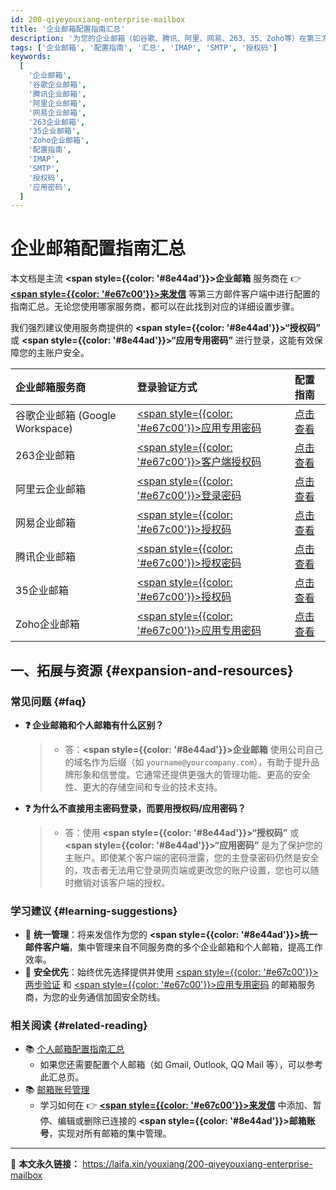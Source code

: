 ```yaml
---
id: 200-qiyeyouxiang-enterprise-mailbox
title: '企业邮箱配置指南汇总'
description: '为您的企业邮箱（如谷歌、腾讯、阿里、网易、263、35、Zoho等）在第三方客户端（如来发信）中设置 IMAP/SMTP 协议。本页提供一个完整的配置指南列表，帮助您快速找到并完成设置。'
tags: ['企业邮箱', '配置指南', '汇总', 'IMAP', 'SMTP', '授权码']
keywords:
  [
    '企业邮箱',
    '谷歌企业邮箱',
    '腾讯企业邮箱',
    '阿里企业邮箱',
    '网易企业邮箱',
    '263企业邮箱',
    '35企业邮箱',
    'Zoho企业邮箱',
    '配置指南',
    'IMAP',
    'SMTP',
    '授权码',
    '应用密码',
  ]
---
```


# 企业邮箱配置指南汇总

本文档是主流 **<span style={{color: '#8e44ad'}}>企业邮箱</span>** 服务商在 👉 [**<span style={{color: '#e67c00'}}>来发信</span>**](https://laifaxin.com) 等第三方邮件客户端中进行配置的指南汇总。无论您使用哪家服务商，都可以在此找到对应的详细设置步骤。

我们强烈建议使用服务商提供的 **<span style={{color: '#8e44ad'}}>“授权码”</span>** 或 **<span style={{color: '#8e44ad'}}>“应用专用密码”</span>** 进行登录，这能有效保障您的主账户安全。

| **企业邮箱服务商**              | **登录验证方式**                                            | **配置指南**                                                           |
| :------------------------------ | :---------------------------------------------------------- | :--------------------------------------------------------------------- |
| 谷歌企业邮箱 (Google Workspace) | <u><span style={{color: '#e67c00'}}>应用专用密码</span></u> | [点击查看](./201-guge-qiyeyouxiang-google-business-mail)               |
| 263企业邮箱                     | <u><span style={{color: '#e67c00'}}>客户端授权码</span></u> | [点击查看](./202-263-qiyeyouxiang-263-business-mail)                   |
| 阿里云企业邮箱                  | <u><span style={{color: '#e67c00'}}>登录密码</span></u>     | [点击查看](./203-aliyun-qiyeyouxiang-alibaba-cloud-enterprise-mailbox) |
| 网易企业邮箱                    | <u><span style={{color: '#e67c00'}}>授权码</span></u>       | [点击查看](./204-wangyi-qiyeyouxiang-netease-enterprise-mailbox)       |
| 腾讯企业邮箱                    | <u><span style={{color: '#e67c00'}}>授权密码</span></u>     | [点击查看](./205-tengxun-qiyeyouxiang-tencent-enterprise-mailbox)      |
| 35企业邮箱                      | <u><span style={{color: '#e67c00'}}>授权码</span></u>       | [点击查看](./206-35-qiyeyouxiang-35-enterprise-mailbox)                |
| Zoho企业邮箱                    | <u><span style={{color: '#e67c00'}}>应用专用密码</span></u> | [点击查看](./207-zoho-qiyeyouxiang-zoho-enterprise-mailbox)            |

## 一、拓展与资源 {#expansion-and-resources}

### 常见问题 {#faq}

- **❓ 企业邮箱和个人邮箱有什么区别？**

  > - 答：**<span style={{color: '#8e44ad'}}>企业邮箱</span>** 使用公司自己的域名作为后缀（如 `yourname@yourcompany.com`），有助于提升品牌形象和信誉度。它通常还提供更强大的管理功能、更高的安全性、更大的存储空间和专业的技术支持。

- **❓ 为什么不直接用主密码登录，而要用授权码/应用密码？**
  > - 答：使用 **<span style={{color: '#8e44ad'}}>“授权码”</span>** 或 **<span style={{color: '#8e44ad'}}>“应用密码”</span>** 是为了保护您的主账户。即使某个客户端的密码泄露，您的主登录密码仍然是安全的，攻击者无法用它登录网页端或更改您的账户设置，您也可以随时撤销对该客户端的授权。

### 学习建议 {#learning-suggestions}

- 🏢 **统一管理**：将来发信作为您的 **<span style={{color: '#8e44ad'}}>统一邮件客户端</span>**，集中管理来自不同服务商的多个企业邮箱和个人邮箱，提高工作效率。
- 🔑 **安全优先**：始终优先选择提供并使用 <u><span style={{color: '#e67c00'}}>两步验证</span></u> 和 <u><span style={{color: '#e67c00'}}>应用专用密码</span></u> 的邮箱服务商，为您的业务通信加固安全防线。

### 相关阅读 {#related-reading}

- 📚 [个人邮箱配置指南汇总](./100-gerenyouxiang-personal-mailbox)
  - 如果您还需要配置个人邮箱（如 Gmail, Outlook, QQ Mail 等），可以参考此汇总页。
- 📚 [邮箱账号管理](../zhinan/email-account)
  - 学习如何在 👉 [**<span style={{color: '#e67c00'}}>来发信</span>**](https://laifaxin.com) 中添加、暂停、编辑或删除已连接的 **<span style={{color: '#8e44ad'}}>邮箱账号</span>**，实现对所有邮箱的集中管理。

---

🔗 **本文永久链接：** https://laifa.xin/youxiang/200-qiyeyouxiang-enterprise-mailbox
